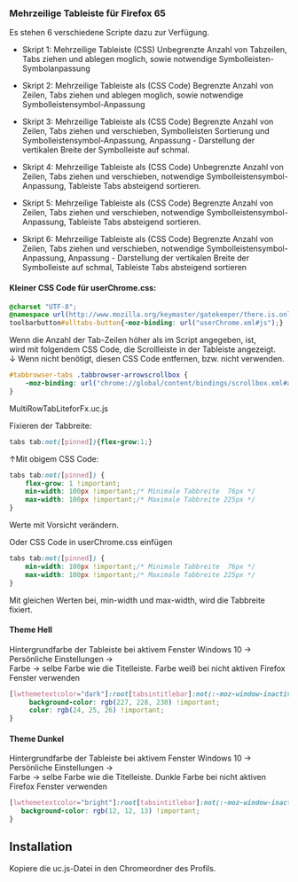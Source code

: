 ### Mehrzeilige Tableiste für Firefox 65 ###

Es stehen 6 verschiedene Scripte dazu zur Verfügung.

* Skript 1:  Mehrzeilige Tableiste (CSS) Unbegrenzte Anzahl von Tabzeilen,
Tabs ziehen und ablegen moglich, sowie notwendige Symbolleisten-Symbolanpassung

* Skript 2: Mehrzeilige Tableiste als (CSS Code) Begrenzte Anzahl von Zeilen,
Tabs ziehen und ablegen moglich, sowie notwendige Symbolleistensymbol-Anpassung

* Skript 3: Mehrzeilige Tableiste als (CSS Code) Begrenzte Anzahl von Zeilen,
Tabs ziehen und verschieben, Symbolleisten Sortierung und Symbolleistensymbol-Anpassung,
Anpassung - Darstellung der vertikalen Breite der Symbolleiste auf schmal.

* Skript 4: Mehrzeilige Tableiste als (CSS Code) Unbegrenzte Anzahl von Zeilen,
Tabs ziehen und verschieben, notwendige Symbolleistensymbol-Anpassung,
Tableiste Tabs absteigend sortieren.

* Skript 5: Mehrzeilige Tableiste als (CSS Code) Begrenzte Anzahl von Zeilen,
Tabs ziehen und verschieben, notwendige Symbolleistensymbol-Anpassung,
Tableiste Tabs absteigend sortieren.

* Skript 6: Mehrzeilige Tableiste als (CSS Code) Begrenzte Anzahl von Zeilen,
Tabs ziehen und verschieben, notwendige Symbolleistensymbol-Anpassung,
Anpassung - Darstellung der vertikalen Breite der Symbolleiste auf schmal,
Tableiste Tabs absteigend sortieren


#### Kleiner CSS Code für userChrome.css: #### 

```css
@charset "UTF-8";
@namespace url(http://www.mozilla.org/keymaster/gatekeeper/there.is.only.xul);
toolbarbutton#alltabs-button{-moz-binding: url("userChrome.xml#js");}
```

Wenn die Anzahl der Tab-Zeilen höher als im Script angegeben, ist,    
wird mit folgendem CSS Code, die Scrollleiste in der Tableiste angezeigt.  
↓ Wenn nicht benötigt, diesen CSS Code entfernen, bzw. nicht verwenden.    

```css
#tabbrowser-tabs .tabbrowser-arrowscrollbox {
    -moz-binding: url("chrome://global/content/bindings/scrollbox.xml#arrowscrollbox") !important;
}
```

MultiRowTabLiteforFx.uc.js

Fixieren der Tabbreite:   

```css
tabs tab:not([pinned]){flex-grow:1;}
```

↑Mit obigem CSS Code:

```css
tabs tab:not([pinned]) {
    flex-grow: 1 !important;
    min-width: 100px !important;/* Minimale Tabbreite  76px */
    max-width: 100px !important;/* Maximale Tabbreite 225px */
}
```
Werte mit Vorsicht verändern.

Oder CSS Code in userChrome.css einfügen
  
```css  
tabs tab:not([pinned]) {
    min-width: 100px !important;/* Minimale Tabbreite  76px */
    max-width: 100px !important;/* Maximale Tabbreite 225px */
}
```
Mit gleichen Werten bei, min-width und max-width, wird die Tabbreite fixiert.

   #### Theme Hell ####
   Hintergrundfarbe der Tableiste bei aktivem Fenster
   Windows 10 → Persönliche Einstellungen →   
   Farbe → selbe Farbe wie die Titelleiste.
   Farbe weiß bei nicht aktiven Firefox Fenster verwenden 
```css    
[lwthemetextcolor="dark"]:root[tabsintitlebar]:not(:-moz-window-inactive) {
     background-color: rgb(227, 228, 230) !important;
     color: rgb(24, 25, 26) !important;
}
```
  #### Theme Dunkel ####
   Hintergrundfarbe der Tableiste bei aktivem Fenster
   Windows 10 → Persönliche Einstellungen →     
   Farbe → selbe Farbe wie die Titelleiste.
   Dunkle Farbe bei nicht aktiven Firefox Fenster verwenden
```css 
[lwthemetextcolor="bright"]:root[tabsintitlebar]:not(:-moz-window-inactive) {
   background-color: rgb(12, 12, 13) !important;
}
```
## Installation
Kopiere die uc.js-Datei in den Chromeordner des Profils.
